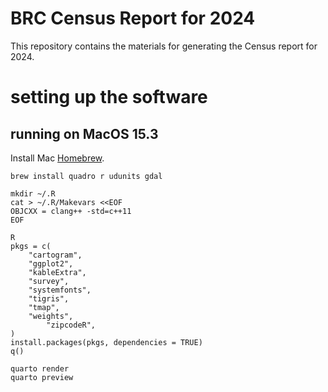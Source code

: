 # BRC Census Report for 2024

This repository contains the materials for generating the Census report for 2024.

# setting up the software

## running on MacOS 15.3

Install Mac [Homebrew](https://brew.sh/).

```
brew install quadro r udunits gdal

mkdir ~/.R
cat > ~/.R/Makevars <<EOF
OBJCXX = clang++ -std=c++11
EOF

R
pkgs = c(
	"cartogram", 
	"ggplot2", 
	"kableExtra", 
	"survey", 
	"systemfonts", 
	"tigris", 
	"tmap", 
	"weights", 
        "zipcodeR",
)
install.packages(pkgs, dependencies = TRUE)
q()

quarto render
quarto preview
```
